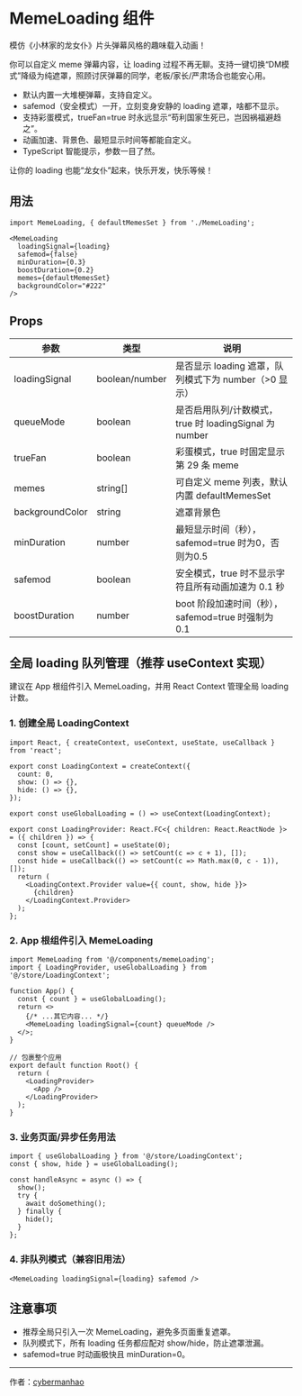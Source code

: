 # MemeLoading 组件

模仿《小林家的龙女仆》片头弹幕风格的趣味载入动画！

你可以自定义 meme 弹幕内容，让 loading 过程不再无聊。支持一键切换“DM模式”降级为纯遮罩，照顾讨厌弹幕的同学，老板/家长/严肃场合也能安心用。

- 默认内置一大堆梗弹幕，支持自定义。
- safemod（安全模式）一开，立刻变身安静的 loading 遮罩，啥都不显示。
- 支持彩蛋模式，trueFan=true 时永远显示“苟利国家生死已，岂因祸福避趋之”。
- 动画加速、背景色、最短显示时间等都能自定义。
- TypeScript 智能提示，参数一目了然。

让你的 loading 也能“龙女仆”起来，快乐开发，快乐等候！

## 用法

```tsx
import MemeLoading, { defaultMemesSet } from './MemeLoading';

<MemeLoading
  loadingSignal={loading}
  safemod={false}
  minDuration={0.3}
  boostDuration={0.2}
  memes={defaultMemesSet}
  backgroundColor="#222"
/>
```

## Props

| 参数             | 类型         | 说明                                                         |
|------------------|--------------|--------------------------------------------------------------|
| loadingSignal    | boolean/number | 是否显示 loading 遮罩，队列模式下为 number（>0 显示）         |
| queueMode        | boolean      | 是否启用队列/计数模式，true 时 loadingSignal 为 number        |
| trueFan          | boolean      | 彩蛋模式，true 时固定显示第 29 条 meme                        |
| memes            | string[]     | 可自定义 meme 列表，默认内置 defaultMemesSet                 |
| backgroundColor  | string       | 遮罩背景色                                                   |
| minDuration      | number       | 最短显示时间（秒），safemod=true 时为0，否则为0.5              |
| safemod          | boolean      | 安全模式，true 时不显示字符且所有动画加速为 0.1 秒           |
| boostDuration    | number       | boot 阶段加速时间（秒），safemod=true 时强制为 0.1           |

## 全局 loading 队列管理（推荐 useContext 实现）

建议在 App 根组件引入 MemeLoading，并用 React Context 管理全局 loading 计数。

### 1. 创建全局 LoadingContext

```tsx
import React, { createContext, useContext, useState, useCallback } from 'react';

export const LoadingContext = createContext({
  count: 0,
  show: () => {},
  hide: () => {},
});

export const useGlobalLoading = () => useContext(LoadingContext);

export const LoadingProvider: React.FC<{ children: React.ReactNode }> = ({ children }) => {
  const [count, setCount] = useState(0);
  const show = useCallback(() => setCount(c => c + 1), []);
  const hide = useCallback(() => setCount(c => Math.max(0, c - 1)), []);
  return (
    <LoadingContext.Provider value={{ count, show, hide }}>
      {children}
    </LoadingContext.Provider>
  );
};
```

### 2. App 根组件引入 MemeLoading

```tsx
import MemeLoading from '@/components/memeLoading';
import { LoadingProvider, useGlobalLoading } from '@/store/LoadingContext';

function App() {
  const { count } = useGlobalLoading();
  return <>
    {/* ...其它内容... */}
    <MemeLoading loadingSignal={count} queueMode />
  </>;
}

// 包裹整个应用
export default function Root() {
  return (
    <LoadingProvider>
      <App />
    </LoadingProvider>
  );
}
```

### 3. 业务页面/异步任务用法

```tsx
import { useGlobalLoading } from '@/store/LoadingContext';
const { show, hide } = useGlobalLoading();

const handleAsync = async () => {
  show();
  try {
    await doSomething();
  } finally {
    hide();
  }
};
```

### 4. 非队列模式（兼容旧用法）

```tsx
<MemeLoading loadingSignal={loading} safemod />
```

## 注意事项
- 推荐全局只引入一次 MemeLoading，避免多页面重复遮罩。
- 队列模式下，所有 loading 任务都应配对 show/hide，防止遮罩泄漏。
- safemod=true 时动画极快且 minDuration=0。

---

作者：[cybermanhao](https://github.com/cybermanhao)
